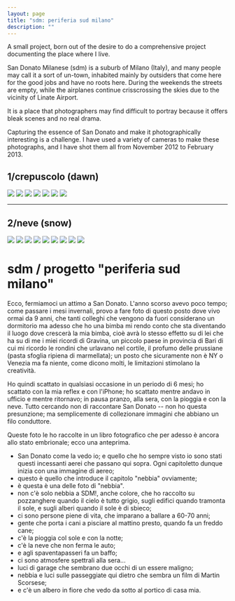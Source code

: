 ```yaml
---
layout: page
title: "sdm: periferia sud milano"
description: ""
---
```


A small project, born out of the desire to do a comprehensive project documenting the place where I live.

San Donato Milanese (sdm) is a suburb of Milano (Italy), and many people may call it a sort of un-town, inhabited mainly by outsiders that come here for the good jobs and have no roots here. During the weekends the streets are empty, while the airplanes continue crisscrossing the skies due to the vicinity of Linate Airport.

It is a place that photographers may find difficult to portray because it offers bleak scenes and no real drama.

Capturing the essence of San Donato and make it photographically interesting is a challenge. I have used a variety of cameras to make these photographs, and I have shot them all from November 2012 to February 2013.

## 1/crepuscolo (dawn)

![](https://dl.dropboxusercontent.com/u/179731/portfolio-sandonato/_D7K8403.jpg)
![](https://dl.dropboxusercontent.com/u/179731/portfolio-sandonato/_D7K8370.jpg)
![](https://dl.dropboxusercontent.com/u/179731/portfolio-sandonato/_D7K8355.jpg)
![](https://dl.dropboxusercontent.com/u/179731/portfolio-sandonato/_D7K8364.jpg)
![](https://dl.dropboxusercontent.com/u/179731/portfolio-sandonato/_D7K8829.jpg)
![](https://dl.dropboxusercontent.com/u/179731/portfolio-sandonato/_D7K8825.jpg)
![](https://dl.dropboxusercontent.com/u/179731/portfolio-sandonato/_D7K9022.jpg)

***

## 2/neve (snow)

![](https://dl.dropboxusercontent.com/u/179731/portfolio-sandonato/_D7K9558.jpg)
![](https://dl.dropboxusercontent.com/u/179731/portfolio-sandonato/_D7K9369.jpg)
![](https://dl.dropboxusercontent.com/u/179731/portfolio-sandonato/_D7K9382.jpg)
![](https://dl.dropboxusercontent.com/u/179731/portfolio-sandonato/_D7K9392.jpg)
![](https://dl.dropboxusercontent.com/u/179731/portfolio-sandonato/_D7K9398.jpg)
![](https://dl.dropboxusercontent.com/u/179731/portfolio-sandonato/_D7K9548.jpg)
![](https://dl.dropboxusercontent.com/u/179731/portfolio-sandonato/_D7K9582.jpg)
![](https://dl.dropboxusercontent.com/u/179731/portfolio-sandonato/_D7K9594.jpg)
![](https://dl.dropboxusercontent.com/u/179731/portfolio-sandonato/_D7K9601.jpg)

# sdm / progetto "periferia sud milano"

Ecco, fermiamoci un attimo a San Donato. L'anno scorso avevo poco tempo; come passare i mesi invernali, provo a fare foto di questo posto dove vivo ormai da 9 anni, che tanti colleghi che vengono da fuori considerano un dormitorio ma adesso che ho una bimba mi rendo conto che sta diventando il luogo dove crescerà la mia bimba, cioè avrà lo stesso effetto su di lei che ha su di me i miei ricordi di Gravina, un piccolo paese in provincia di Bari di cui mi ricordo le rondini che urlavano nel cortile, il profumo delle prussiane (pasta sfoglia ripiena di marmellata); un posto che sicuramente non è NY o Venezia ma fa niente, come dicono molti, le limitazioni stimolano la creatività.

Ho quindi scattato in qualsiasi occasione in un periodo di 6 mesi; ho scattato con la mia reflex e con l'iPhone; ho scattato mentre andavo in ufficio e mentre ritornavo; in pausa pranzo, alla sera, con la pioggia e con la neve. Tutto cercando non di raccontare San Donato -- non ho questa presunzione; ma semplicemente di collezionare immagini che abbiano un filo conduttore.

Queste foto le ho raccolte in un libro fotografico che per adesso è ancora allo stato embrionale; ecco una anteprima. 

* San Donato come la vedo io; e quello che ho sempre visto io sono stati questi incessanti aerei che passano qui sopra. Ogni capitoletto dunque inizia con una immagine di aereo;
* questo è quello che introduce il capitolo "nebbia" ovviamente;
* è questa è una delle foto di "nebbia".
* non c'è solo nebbia a SDM!, anche colore, che ho raccolto su pozzanghere quando il cielo è tutto grigio, sugli edifici quando tramonta il sole, e sugli alberi quando il sole è di sbieco;
* ci sono persone piene di vita, che imparano a ballare a 60-70 anni;
* gente che porta i cani a pisciare al mattino presto, quando fa un freddo cane;
* c'è la pioggia col sole e con la notte;
* c'è la neve che non ferma le auto;
* e agli spaventapasseri fa un baffo;
* ci sono atmosfere spettrali alla sera...
* luci di garage che sembrano due occhi di un essere maligno;
* nebbia e luci sulle passeggiate qui dietro che sembra un film di Martin Scorsese;
* e c'è un albero in fiore che vedo da sotto al portico di casa mia. 
